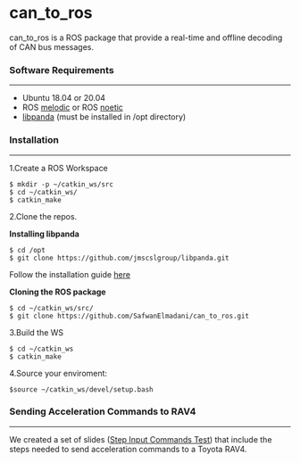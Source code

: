 # can_to_ros

can_to_ros is a ROS package that provide a real-time and offline decoding of CAN bus messages.


### Software Requirements
-------------------------
* Ubuntu 18.04 or 20.04
* ROS [melodic](http://wiki.ros.org/melodic/Installation/Ubuntu) or ROS [noetic](http://wiki.ros.org/noetic/Installation)
* [libpanda](https://github.com/jmscslgroup/libpanda) (must be installed in /opt directory)

### Installation
---------------

1.Create a ROS Workspace
```
$ mkdir -p ~/catkin_ws/src
$ cd ~/catkin_ws/
$ catkin_make
```
2.Clone the repos.

**Installing libpanda**
```
$ cd /opt
$ git clone https://github.com/jmscslgroup/libpanda.git  
```
Follow the installation guide [here](https://github.com/jmscslgroup/libpanda)

**Cloning the ROS package**
```
$ cd ~/catkin_ws/src/
$ git clone https://github.com/SafwanElmadani/can_to_ros.git
```
3.Build the WS
```
$ cd ~/catkin_ws
$ catkin_make
```
4.Source your enviroment:
```
$source ~/catkin_ws/devel/setup.bash
```

### Sending Acceleration Commands to RAV4
----------------------------------------

We created a set of slides ([Step Input Commands Test](https://docs.google.com/presentation/d/1nBOYf58OQKMXlTMIj9IBpDr5be11WevXijcDsJr9ujI/edit#slide=id.p)) that include the steps needed to send acceleration commands to a Toyota RAV4.  